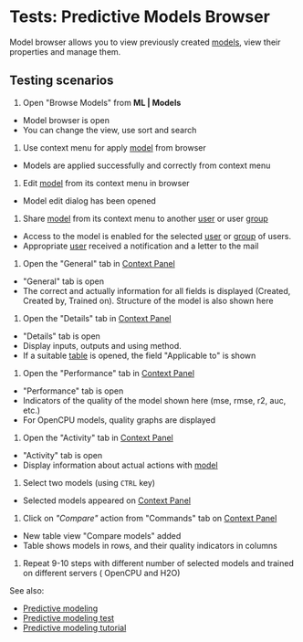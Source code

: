 <!-- TITLE: Tests: Predictive Models Browser -->
<!-- SUBTITLE: -->

# Tests: Predictive Models Browser

Model browser allows you to view previously created [models](learn.md), view their properties and manage
them.

## Testing scenarios

1. Open "Browse Models" from **ML | Models**

* Model browser is open
* You can change the view, use sort and search

1. Use context menu for apply [model](learn.md) from browser

* Models are applied successfully and correctly from context menu

1. Edit [model](learn.md) from its context menu in browser

* Model edit dialog has been opened

1. Share [model](learn.md) from its context menu to another [user](../govern/access-control/users-and-groups#users)
   or user [group](../govern/access-control/users-and-groups#groups)

* Access to the model is enabled for the selected [user](../govern/access-control/users-and-groups#users)
  or [group](../govern/access-control/users-and-groups#groups) of users.
* Appropriate [user](../govern/access-control/users-and-groups#users) received a notification and a letter to the mail

1. Open the "General" tab in [Context Panel](../datagrok/navigation/panels/panels.md#context-panel)

* "General" tab is open
* The correct and actually information for all fields is displayed (Created, Created by, Trained on). Structure of the
  model is also shown here

1. Open the "Details" tab in [Context Panel](../datagrok/navigation/panels/panels.md#context-panel)

* "Details" tab is open
* Display inputs, outputs and using method.
* If a suitable [table](../datagrok/table.md) is opened, the field "Applicable to" is shown

1. Open the "Performance" tab in [Context Panel](../datagrok/navigation/panels/panels.md#context-panel)

* "Performance" tab is open
* Indicators of the quality of the model shown here (mse, rmse, r2, auc, etc.)
* For OpenCPU models, quality graphs are displayed

1. Open the "Activity" tab in [Context Panel](../datagrok/navigation/panels/panels.md#context-panel)

* "Activity" tab is open
* Display information about actual actions with [model](learn.md)

1. Select two models (using ```CTRL``` key)

* Selected models appeared on [Context Panel](../datagrok/navigation/panels/panels.md#context-panel)

1. Click on *"Compare"* action from "Commands" tab on [Context Panel](../datagrok/navigation/panels/panels.md#context-panel)

* New table view "Compare models" added
* Table shows models in rows, and their quality indicators in columns

1. Repeat 9-10 steps with different number of selected models and trained on different servers (
   OpenCPU and H2O)

See also:

* [Predictive modeling](learn.md)
* [Predictive modeling test](predictive-modeling-test.md)
* [Predictive modeling tutorial](../_internal/tutorials/learn.md)
